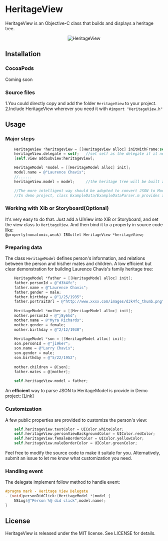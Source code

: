 # HeritageView

HeritageView is an Objective-C class that builds and displays a heritage tree.
<p align="center" >
<img src="https://raw.githubusercontent.com/chenyun122/HeritageView/master/Screenshot.PNG" alt="HeritageView" title="HeritageView">
</p>

## Installation
###  CocoaPods
Coming soon
###  Source files
1.You could directly copy and add the folder `HeritageView` to your project.   
2.Include HeritageView wherever you need it with `#import "HeritageView.h"`

## Usage
### Major steps
```objective-c
    HeritageView *heritageView = [[HeritageView alloc] initWithFrame:self.view.bounds];
    heritageView.delegate = self;   //set self as the delegate if it needs to receive click event
    [self.view addSubview:heritageView];

    HeritageModel *model = [[HeritageModel alloc] init];
    model.name = @"Laurence Chavis";
    //......
    heritageView.model = model;     //the heritage tree will be built after setting model

    //The more intelligent way should be adopted to convert JSON to Model instead of creating models manually.
    //In demo project, class ExampleData/ExampleDataParser.m provides an example for using YYModel to convert JSON data.
```

### Working with Xib or Storyboard(Optional)
It's very easy to do that. Just add a UIView into XIB or Storyboard, and set the view class to `HeritageView`. And then bind it to a property in source code like:   
`@property(nonatomic,weak) IBOutlet HeritageView *heritageView;`

### Preparing data
The class `HeritageModel` defines person's information, and relations between the person and his/her mates and children. A low efficient but clear demonstration for building Laurence Chavis's family heritage tree:
```objective-c
    HeritageModel *father = [[HeritageModel alloc] init];
    father.personId = @"d3k4fc";
    father.name = @"Laurence Chavis";
    father.gender = male;
    father.birthday = @"1/25/1935";
    father.portraitUrl = @"http://www.xxxx.com/images/d3k4fc_thumb.png";
    
    HeritageModel *mother = [[HeritageModel alloc] init];
    mother.personId = @"j8y6hd";
    mother.name = @"Myra Richards";
    mother.gender = female;
    mother.birthday = @"2/12/1930";
    
    HeritageModel *son = [[HeritageModel alloc] init];
    son.personId = @"ji9ke7";
    son.name = @"Larry Chavis";
    son.gender = male;
    son.birthday = @"5/22/1952";
    
    mother.children = @[son];
    father.mates = @[mother];
    
    self.heritageView.model = father;
```
An **efficient** way to parse JSON to HeritageModel is provide in Demo project: [Link]

### Customization
A few public properties are provided to customize the person's view:
```objective-c
    self.heritageView.textColor = UIColor.whiteColor;
    self.heritageView.personViewBackgroundColor = UIColor.redColor;
    self.heritageView.femaleBorderColor = UIColor.yellowColor;
    self.heritageView.maleBorderColor = UIColor.greenColor;
```
Feel free to modify the source code to make it suitale for you. Alternatively, submit an issue to let me know what customization you need.

### Handling event
The delegate implement follow method to handle event:
```objective-c
#pragma mark - Heritage View Delegate
- (void)personDidClick:(HeritageModel *)model {
    NSLog(@"Person %@ did click",model.name);
}
```

## License
HeritageView is released under the MIT license. See LICENSE for details.

